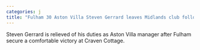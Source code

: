 ```yaml
---
categories: j
title: "Fulham 30 Aston Villa Steven Gerrard leaves Midlands club following comprehensive defeat"
---
```

Steven Gerrard is relieved of his duties as Aston Villa manager after Fulham secure a comfortable victory at Craven Cottage.